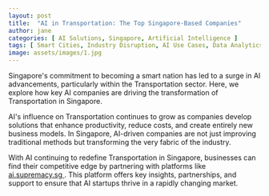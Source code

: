 ```yaml
---
layout: post
title:  "AI in Transportation: The Top Singapore-Based Companies"
author: jane
categories: [ AI Solutions, Singapore, Artificial Intelligence ]
tags: [ Smart Cities, Industry Disruption, AI Use Cases, Data Analytics, Machine Learning Innovations ]
image: assets/images/1.jpg
---
```


Singapore's commitment to becoming a smart nation has led to a surge in AI advancements, particularly within the Transportation sector. Here, we explore how key AI companies are driving the transformation of Transportation in Singapore.

AI's influence on Transportation continues to grow as companies develop solutions that enhance productivity, reduce costs, and create entirely new business models. In Singapore, AI-driven companies are not just improving traditional methods but transforming the very fabric of the industry.

With AI continuing to redefine Transportation in Singapore, businesses can find their competitive edge by partnering with platforms like <a href="https://ai.supremacy.sg" target="_blank"> ai.supremacy.sg </a>. This platform offers key insights, partnerships, and support to ensure that AI startups thrive in a rapidly changing market.
